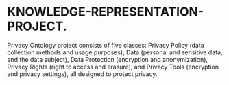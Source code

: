 # KNOWLEDGE-REPRESENTATION-PROJECT.
 Privacy Ontology project consists of five classes: Privacy Policy (data collection methods and usage purposes), Data (personal and sensitive data, and the data subject), Data Protection (encryption and anonymization), Privacy Rights (right to access and erasure), and Privacy Tools (encryption and privacy settings), all designed to protect privacy.
